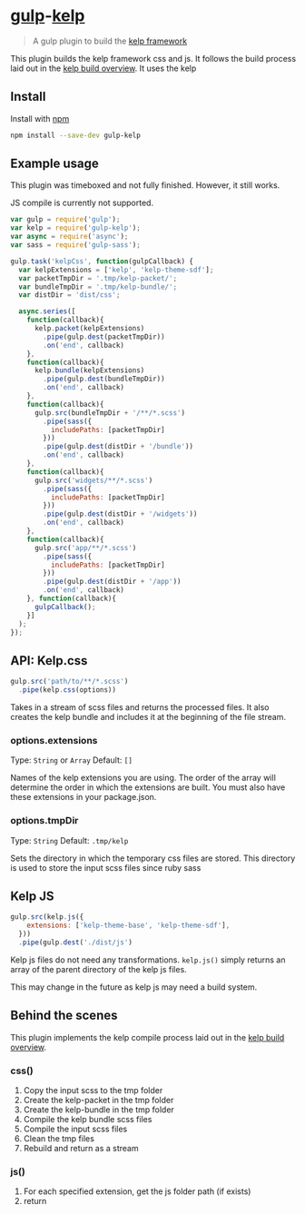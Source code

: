 # [gulp](https://github.com/gulpjs/gulp)-[kelp](https://github.com/stellar/kelp)

> A gulp plugin to build the [kelp framework](https://github.com/stellar/kelp)

This plugin builds the kelp framework css and js. It follows the build process laid out in the [kelp build overview](https://github.com/stellar/kelp/blob/master/docs/kelp-overview.md). It uses the kelp

## Install
Install with [npm](https://www.npmjs.com/package/gulp-kelp)

```sh
npm install --save-dev gulp-kelp
```

## Example usage
This plugin was timeboxed and not fully finished. However, it still works.

JS compile is currently not supported.

```js
var gulp = require('gulp');
var kelp = require('gulp-kelp');
var async = require('async');
var sass = require('gulp-sass');

gulp.task('kelpCss', function(gulpCallback) {
  var kelpExtensions = ['kelp', 'kelp-theme-sdf'];
  var packetTmpDir = '.tmp/kelp-packet/';
  var bundleTmpDir = '.tmp/kelp-bundle/';
  var distDir = 'dist/css';

  async.series([
    function(callback){
      kelp.packet(kelpExtensions)
        .pipe(gulp.dest(packetTmpDir))
        .on('end', callback)
    },
    function(callback){
      kelp.bundle(kelpExtensions)
        .pipe(gulp.dest(bundleTmpDir))
        .on('end', callback)
    },
    function(callback){
      gulp.src(bundleTmpDir + '/**/*.scss')
        .pipe(sass({
          includePaths: [packetTmpDir]
        }))
        .pipe(gulp.dest(distDir + '/bundle'))
        .on('end', callback)
    },
    function(callback){
      gulp.src('widgets/**/*.scss')
        .pipe(sass({
          includePaths: [packetTmpDir]
        }))
        .pipe(gulp.dest(distDir + '/widgets'))
        .on('end', callback)
    },
    function(callback){
      gulp.src('app/**/*.scss')
        .pipe(sass({
          includePaths: [packetTmpDir]
        }))
        .pipe(gulp.dest(distDir + '/app'))
        .on('end', callback)
    }, function(callback){
      gulpCallback();
    }]
  );
});
```

## API: Kelp.css
```js
gulp.src('path/to/**/*.scss')
  .pipe(kelp.css(options))
```
Takes in a stream of scss files and returns the processed files. It also creates the kelp bundle and includes it at the beginning of the file stream.

### options.extensions
Type: `String` or `Array`
Default: `[]`

Names of the kelp extensions you are using. The order of the array will determine the order in which the extensions are built. You must also have these extensions in your package.json.

### options.tmpDir
Type: `String`
Default: `.tmp/kelp`

Sets the directory in which the temporary css files are stored. This directory is used to store the input scss files since ruby sass

## Kelp JS
```js
gulp.src(kelp.js({
    extensions: ['kelp-theme-base', 'kelp-theme-sdf'],
  }))
  .pipe(gulp.dest('./dist/js')
```
Kelp js files do not need any transformations. `kelp.js()` simply returns an array of the parent directory of the kelp js files.

This may change in the future as kelp js may need a build system.

## Behind the scenes
This plugin implements the kelp compile process laid out in the [kelp build overview](https://github.com/stellar/kelp/blob/master/docs/kelp-overview.md).

### css()
1. Copy the input scss to the tmp folder
2. Create the kelp-packet in the tmp folder
3. Create the kelp-bundle in the tmp folder
4. Compile the kelp bundle scss files
5. Compile the input scss files
6. Clean the tmp files
7. Rebuild and return as a stream

### js()
1. For each specified extension, get the js folder path (if exists)
2. return
